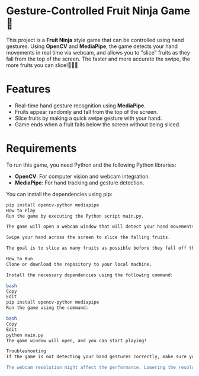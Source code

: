 # Gesture-Controlled Fruit Ninja Game 🍉

This project is a **Fruit Ninja** style game that can be controlled using hand gestures. Using **OpenCV** and **MediaPipe**, the game detects your hand movements in real time via webcam, and allows you to "slice" fruits as they fall from the top of the screen. The faster and more accurate the swipe, the more fruits you can slice!🍉🍊🍋

# Features
- Real-time hand gesture recognition using **MediaPipe**.
- Fruits appear randomly and fall from the top of the screen.
- Slice fruits by making a quick swipe gesture with your hand.
- Game ends when a fruit falls below the screen without being sliced.

# Requirements

To run this game, you need Python and the following Python libraries:

- **OpenCV**: For computer vision and webcam integration.
- **MediaPipe**: For hand tracking and gesture detection.

You can install the dependencies using pip:

```bash
pip install opencv-python mediapipe
How to Play
Run the game by executing the Python script main.py.

The game will open a webcam window that will detect your hand movements.

Swipe your hand across the screen to slice the falling fruits.

The goal is to slice as many fruits as possible before they fall off the screen.

How to Run
Clone or download the repository to your local machine.

Install the necessary dependencies using the following command:

bash
Copy
Edit
pip install opencv-python mediapipe
Run the game using the command:

bash
Copy
Edit
python main.py
The game window will open, and you can start playing!

Troubleshooting
If the game is not detecting your hand gestures correctly, make sure you're in a well-lit environment and your hand is clearly visible to the webcam.

The webcam resolution might affect the performance. Lowering the resolution can help if the game is running slowly.
